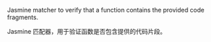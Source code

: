 Jasmine matcher to verify that a function contains the provided code fragments.

Jasmine 匹配器，用于验证函数是否包含提供的代码片段。